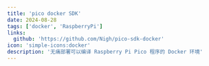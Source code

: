 ```yaml
---
title: 'pico docker SDK'
date: 2024-08-28
tags: ['docker', 'RaspberryPi']
links:
  github: 'https://github.com/Nigh/pico-sdk-docker'
icon: 'simple-icons:docker'
description: '无痛部署可以编译 Raspberry Pi Pico 程序的 Docker 环境'
---
```

